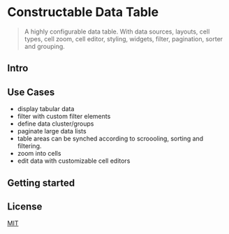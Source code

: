 # Constructable Data Table

> A highly configurable data table. With data sources, layouts, 
> cell types, cell zoom, cell editor, styling, widgets, filter, 
> pagination, sorter and grouping.

## Intro


## Use Cases

- display tabular data
- filter with custom filter elements
- define data cluster/groups
- paginate large data lists
- table areas can be synched according to scroooling, sorting and filtering.
- zoom into cells
- edit data with customizable cell editors

## Getting started


## License

[MIT](LICENSE)
